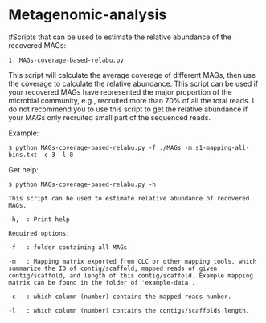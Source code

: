 # Metagenomic-analysis
#Scripts that can be used to estimate the relative abundance of the recovered MAGs:

`1. MAGs-coverage-based-relabu.py`

This script will calculate the average coverage of different MAGs, then use the coverage to calculate the relative abundance. This script can be used if your recovered MAGs have represented the major proportion of the microbial community, e.g., recruited more than 70% of all the total reads. I do not recommend you to use this script to get the relative abundance if your MAGs only recruited small part of the sequenced reads.

Example:

	$ python MAGs-coverage-based-relabu.py -f ./MAGs -m s1-mapping-all-bins.txt -c 3 -l 8

Get help:

	$ python MAGs-coverage-based-relabu.py -h
	
    This script can be used to estimate relative abundance of recovered MAGs.

    -h,  : Print help

    Required options:

    -f   : folder containing all MAGs

    -m   : Mapping matrix exported from CLC or other mapping tools, which summarize the ID of contig/scaffold, mapped reads of given   contig/scaffold, and length of this contig/scaffold. Example mapping matrix can be found in the folder of 'example-data'.

    -c   : which column (number) contains the mapped reads number.

    -l   : which column (number) contains the contigs/scaffolds length.

